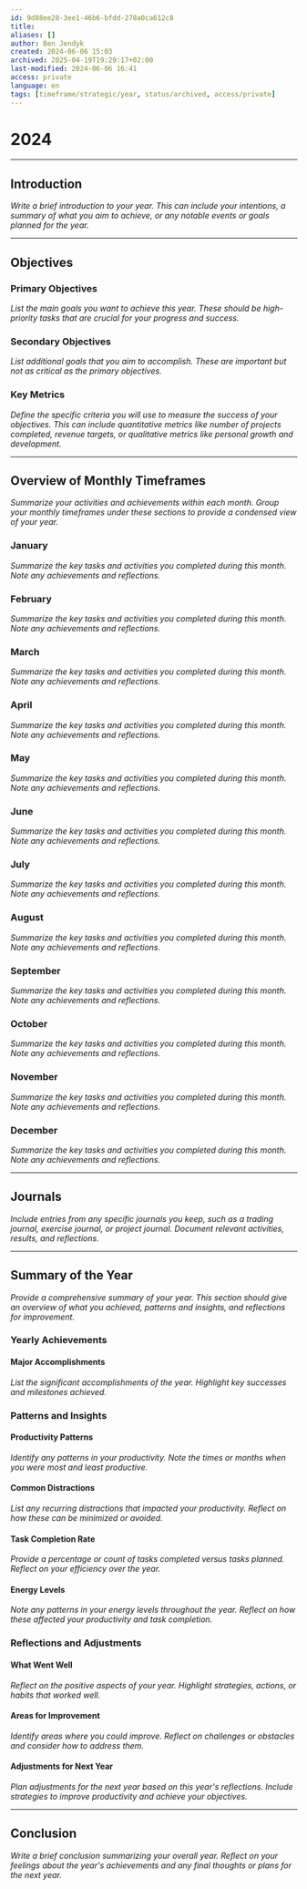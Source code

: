 ```yaml
---
id: 9d88ee28-3ee1-46b6-bfdd-278a0ca612c8
title:
aliases: []
author: Ben Jendyk
created: 2024-06-06 15:03
archived: 2025-04-19T19:29:17+02:00
last-modified: 2024-06-06 16:41
access: private
language: en
tags: [timeframe/strategic/year, status/archived, access/private]
---
```


# 2024

---

## Introduction

*Write a brief introduction to your year. This can include your intentions, a summary of what you aim to achieve, or any notable events or goals planned for the year.*

---

## Objectives

### Primary Objectives

*List the main goals you want to achieve this year. These should be high-priority tasks that are crucial for your progress and success.*

### Secondary Objectives

*List additional goals that you aim to accomplish. These are important but not as critical as the primary objectives.*

### Key Metrics

*Define the specific criteria you will use to measure the success of your objectives. This can include quantitative metrics like number of projects completed, revenue targets, or qualitative metrics like personal growth and development.*

---

## Overview of Monthly Timeframes

*Summarize your activities and achievements within each month. Group your monthly timeframes under these sections to provide a condensed view of your year.*

### January

*Summarize the key tasks and activities you completed during this month. Note any achievements and reflections.*

### February

*Summarize the key tasks and activities you completed during this month. Note any achievements and reflections.*

### March

*Summarize the key tasks and activities you completed during this month. Note any achievements and reflections.*

### April

*Summarize the key tasks and activities you completed during this month. Note any achievements and reflections.*

### May

*Summarize the key tasks and activities you completed during this month. Note any achievements and reflections.*

### June

*Summarize the key tasks and activities you completed during this month. Note any achievements and reflections.*

### July

*Summarize the key tasks and activities you completed during this month. Note any achievements and reflections.*

### August

*Summarize the key tasks and activities you completed during this month. Note any achievements and reflections.*

### September

*Summarize the key tasks and activities you completed during this month. Note any achievements and reflections.*

### October

*Summarize the key tasks and activities you completed during this month. Note any achievements and reflections.*

### November

*Summarize the key tasks and activities you completed during this month. Note any achievements and reflections.*

### December

*Summarize the key tasks and activities you completed during this month. Note any achievements and reflections.*

---

## Journals

*Include entries from any specific journals you keep, such as a trading journal, exercise journal, or project journal. Document relevant activities, results, and reflections.*

---

## Summary of the Year

*Provide a comprehensive summary of your year. This section should give an overview of what you achieved, patterns and insights, and reflections for improvement.*

### Yearly Achievements

#### Major Accomplishments

*List the significant accomplishments of the year. Highlight key successes and milestones achieved.*

### Patterns and Insights

#### Productivity Patterns

*Identify any patterns in your productivity. Note the times or months when you were most and least productive.*

#### Common Distractions

*List any recurring distractions that impacted your productivity. Reflect on how these can be minimized or avoided.*

#### Task Completion Rate

*Provide a percentage or count of tasks completed versus tasks planned. Reflect on your efficiency over the year.*

#### Energy Levels

*Note any patterns in your energy levels throughout the year. Reflect on how these affected your productivity and task completion.*

### Reflections and Adjustments

#### What Went Well

*Reflect on the positive aspects of your year. Highlight strategies, actions, or habits that worked well.*

#### Areas for Improvement

*Identify areas where you could improve. Reflect on challenges or obstacles and consider how to address them.*

#### Adjustments for Next Year

*Plan adjustments for the next year based on this year's reflections. Include strategies to improve productivity and achieve your objectives.*

---

## Conclusion

*Write a brief conclusion summarizing your overall year. Reflect on your feelings about the year's achievements and any final thoughts or plans for the next year.*